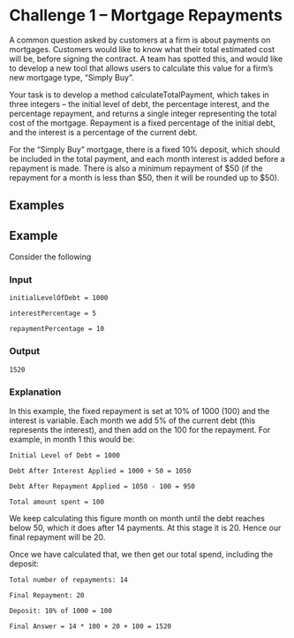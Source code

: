# Challenge 1 – Mortgage Repayments

A common question asked by customers at a firm is about payments on mortgages. Customers would like to know what their total estimated cost will be, before signing the contract. A team has spotted this, and would like to develop a new tool that allows users to calculate this value for a firm’s new mortgage type, “Simply Buy”.

Your task is to develop a method calculateTotalPayment, which takes in three integers – the initial level of debt, the percentage interest, and the percentage repayment, and returns a single integer representing the total cost of the mortgage. Repayment is a fixed percentage of the initial debt, and the interest is a percentage of the current debt.

For the “Simply Buy” mortgage, there is a fixed 10% deposit, which should be included in the total payment, and each month interest is added before a repayment is made. There is also a minimum repayment of $50 (if the repayment for a month is less than $50, then it will be rounded up to $50).

## Examples

## Example

Consider the following

### Input

`initialLevelOfDebt = 1000`

`interestPercentage = 5`

`repaymentPercentage = 10`

### Output

`1520`

### Explanation

In this example, the fixed repayment is set at 10% of 1000 (100) and the interest is variable. Each month we add 5% of the current debt (this represents the interest), and then add on the 100 for the repayment. For example, in month 1 this would be:

`Initial Level of Debt = 1000`

`Debt After Interest Applied = 1000 + 50 = 1050`

`Debt After Repayment Applied = 1050 - 100 = 950`

`Total amount spent = 100`

We keep calculating this figure month on month until the debt reaches below 50, which it does after 14 payments. At this stage it is 20. Hence our final repayment will be 20.

Once we have calculated that, we then get our total spend, including the deposit:

`Total number of repayments: 14`

`Final Repayment: 20`

`Deposit: 10% of 1000 = 100`

`Final Answer = 14 * 100 + 20 + 100 = 1520`